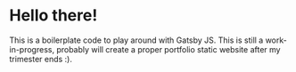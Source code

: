 # Hello there!

This is a boilerplate code to play around with Gatsby JS. This is still a work-in-progress, probably will create a proper portfolio static website after my trimester ends :).
